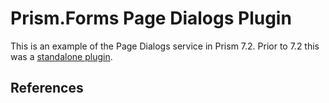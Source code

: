 # Prism.Forms Page Dialogs Plugin
This is an example of the Page Dialogs service in Prism 7.2. Prior to 7.2 this was a [standalone plugin](https://github.com/dansiegel/Prism.Plugin.PageDialogs).


## References

